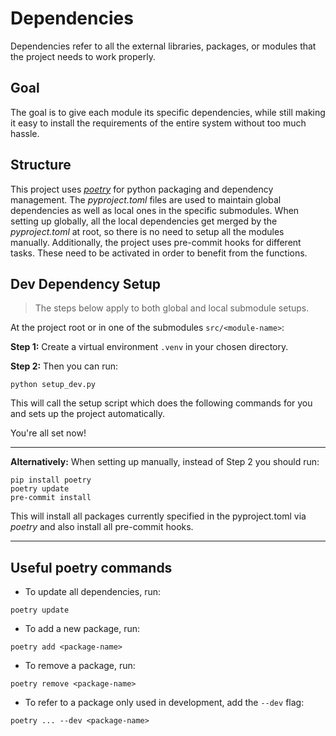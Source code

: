 # Dependencies
Dependencies refer to all the external libraries, packages, or modules that the project needs to work properly.

## Goal
The goal is to give each module its specific dependencies, while still making it easy to install the requirements of the entire system without too much hassle.

## Structure
This project uses [_poetry_](https://python-poetry.org/) for python packaging and dependency management. The _pyproject.toml_ files are used to maintain global dependencies as well as local ones in the specific submodules. When setting up globally, all the local dependencies get merged by the _pyproject.toml_ at root, so there is no need to setup all the modules manually.
Additionally, the project uses pre-commit hooks for different tasks. These need to be activated in order to benefit from the functions.

## Dev Dependency Setup
> The steps below apply to both global and local submodule setups.

At the project root or in one of the submodules ```src/<module-name>```:

__Step 1:__ Create a virtual environment  ```.venv``` in your chosen directory.

__Step 2:__ Then you can run:
```
python setup_dev.py
```
This will call the setup script which does the following commands for you and sets up the project automatically.

You're all set now!

---

__Alternatively:__ When setting up manually, instead of Step 2 you should run:
```
pip install poetry
poetry update
pre-commit install
```
This will install all packages currently specified in the pyproject.toml via _poetry_
and also install all pre-commit hooks.

---

## Useful poetry commands
- To update all dependencies, run:
```
poetry update
```
- To add a new package, run:
```
poetry add <package-name>
```
- To remove a package, run:
```
poetry remove <package-name>
```
- To refer to a package only used in development, add the ```--dev``` flag:
```
poetry ... --dev <package-name>
```
